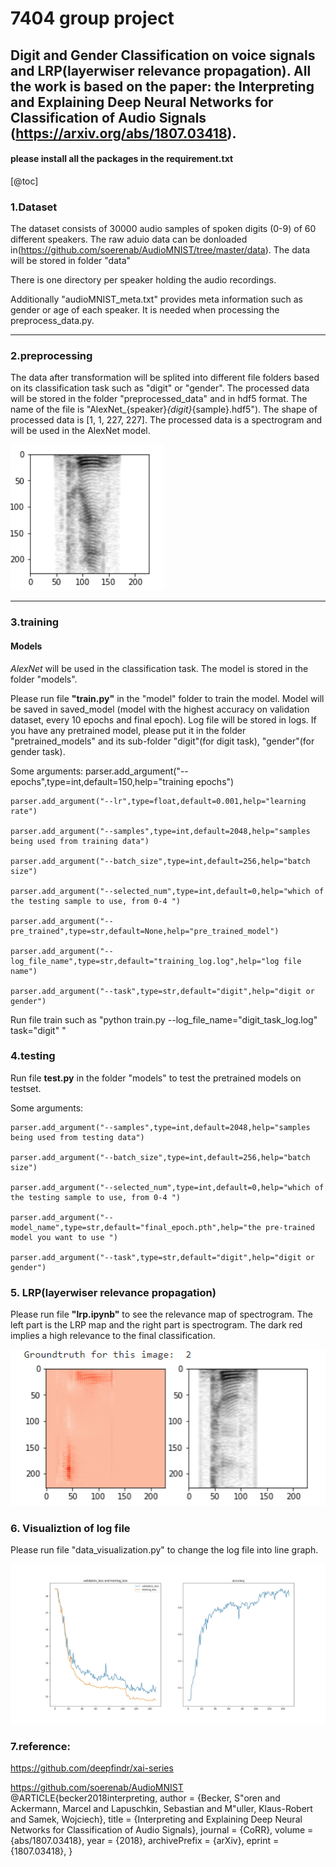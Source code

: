 # 7404 group project

## Digit and Gender Classification on voice signals and LRP(layerwiser relevance propagation). All the work is based on the paper: the Interpreting and Explaining Deep Neural Networks for Classification of Audio Signals (https://arxiv.org/abs/1807.03418).

#### please install all the packages in the requirement.txt

[@toc]

### 1.Dataset
The dataset consists of 30000 audio samples of spoken digits (0-9) of 60 different speakers. The raw aduio data can be donloaded in(https://github.com/soerenab/AudioMNIST/tree/master/data). The data will be stored in folder "data"

There is one directory per speaker holding the audio recordings. 

Additionally "audioMNIST_meta.txt" provides meta information such as gender or age of each speaker. It is needed when processing the preprocess_data.py. 

---

### 2.preprocessing 

The data after transformation will be splited into different file folders based on its classification task such as "digit" or "gender". The processed data will be stored in the folder "preprocessed_data" and in hdf5 format. The name of the file is "AlexNet_{speaker}_{digit}_{sample}.hdf5"). The shape of processed data is [1, 1, 227, 227]. The processed data is a spectrogram and will be used in the AlexNet model.

![spectrogram](/pics/spectrogram.png)

---
### 3.training
#### Models
*AlexNet* will be used in the classification task. The model is stored in the folder "models". 

Please run file **"train.py"** in the "model" folder to train the model. Model will be saved in saved_model (model with the highest accuracy on validation dataset, every 10 epochs and final epoch). Log file will be stored in logs. If you have any pretrained model, please put it in the folder "pretrained_models" and its sub-folder "digit"(for digit task), "gender"(for gender task).

Some arguments:
    parser.add_argument("--epochs",type=int,default=150,help="training epochs")
    
    parser.add_argument("--lr",type=float,default=0.001,help="learning rate")
    
    parser.add_argument("--samples",type=int,default=2048,help="samples being used from training data")
    
    parser.add_argument("--batch_size",type=int,default=256,help="batch size")
    
    parser.add_argument("--selected_num",type=int,default=0,help="which of the testing sample to use, from 0-4 ")
    
    parser.add_argument("--pre_trained",type=str,default=None,help="pre_trained_model")
    
    parser.add_argument("--log_file_name",type=str,default="training_log.log",help="log file name")
    
    parser.add_argument("--task",type=str,default="digit",help="digit or gender")
    
Run file train such as "python train.py --log_file_name="digit_task_log.log" task="digit" "


### 4.testing
Run file **test.py** in the folder "models" to test the pretrained models on testset.

Some arguments:

    parser.add_argument("--samples",type=int,default=2048,help="samples being used from testing data")
    
    parser.add_argument("--batch_size",type=int,default=256,help="batch size")
    
    parser.add_argument("--selected_num",type=int,default=0,help="which of the testing sample to use, from 0-4 ")  
    
    parser.add_argument("--model_name",type=str,default="final_epoch.pth",help="the pre-trained model you want to use ")       
    
    parser.add_argument("--task",type=str,default="digit",help="digit or gender")  
    


### 5. LRP(layerwiser relevance propagation)

Please run file **"lrp.ipynb"** to see the relevance map of spectrogram. The left part is the LRP map and the right part is spectrogram. The dark red implies a high relevance to the final classification.

![lrp](/pics/lrp.png)


### 6. Visualiztion of log file

Please run file "data_visualization.py" to change the log file into line graph.

![line](/pics/line.jpg)

### 7.reference:

https://github.com/deepfindr/xai-series

https://github.com/soerenab/AudioMNIST
@ARTICLE{becker2018interpreting,
  author    = {Becker, S\"oren and Ackermann, Marcel and Lapuschkin, Sebastian and M\"uller, Klaus-Robert and Samek, Wojciech},
  title     = {Interpreting and Explaining Deep Neural Networks for Classification of Audio Signals},
  journal   = {CoRR},
  volume    = {abs/1807.03418},
  year      = {2018},
  archivePrefix = {arXiv},
  eprint    = {1807.03418},
}




